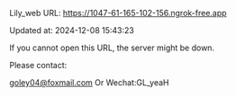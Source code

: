 Lily_web URL: https://1047-61-165-102-156.ngrok-free.app

Updated at: 2024-12-08 15:43:23

If you cannot open this URL, the server might be down.

Please contact: 

goley04@foxmail.com Or Wechat:GL_yeaH